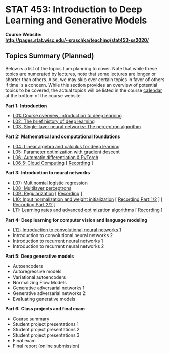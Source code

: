 # STAT 453: Introduction to Deep Learning and Generative Models

**Course Website: http://pages.stat.wisc.edu/~sraschka/teaching/stat453-ss2020/**


## Topics Summary (Planned)

Below is a list of the topics I am planning to cover. Note that while these topics are numerated by lectures, note that some lectures are longer or shorter than others. Also, we may skip over certain topics in favor of others if time is a concern. While this section provides an overview of potential topics to be covered, the actual topics will be listed in the course [calendar](http://pages.stat.wisc.edu/~sraschka/teaching/stat453-ss2020/#calendar) at the bottom of the course website.



**Part 1: Introduction**
- [L01: Course overview, introduction to deep learning](L01-intro)
- [L02: The brief history of deep learning](L02-dl-history)
- [L03: Single-layer neural networks: The perceptron algorithm](L03-perceptron)

**Part 2: Mathematical and computational foundations**
- [L04: Linear algebra and calculus for deep learning](L04-linalg)
- [L05: Parameter optimization with gradient descent](L05-grad-descent)
- [L06: Automatic differentiation & PyTorch](L06-pytorch)
- [L06.5: Cloud Computing](L06-pytorch) [ [Recording](https://www.youtube.com/watch?v=9eH1SAs8K3o&t) ]


**Part 3: Introduction to neural networks**
- [L07: Multinomial logistic regression](L07-logistic)
- [L08: Multilayer perceptrons](L08-mlp)
- [L09: Regularization](L09-regularization) [ [Recording](https://www.youtube.com/watch?v=KwaxQKiLkFY) ]
- [L10: Input normalization and weight initialization](L10_norm-and-init) [ [Recording Part 1/2](https://www.youtube.com/watch?v=QQD9Y2FiotQ) ]  [ [Recording Part 2/2](https://www.youtube.com/watch?v=H_hrdUUrjho) ]
- [L11: Learning rates and advanced optimization algorithms](L11-optim) [ [Recording](https://www.youtube.com/watch?v=MyWwxEHC5zE) ]

**Part 4: Deep learning for computer vision and language modeling**
- [L12: Introduction to convolutional neural networks 1](L12-cnns)
- Introduction to convolutional neural networks 2
- Introduction to recurrent neural networks 1
- Introduction to recurrent neural networks 2

**Part 5: Deep generative models**
- Autoencoders
- Autoregressive models
- Variational autoencoders
- Normalizing Flow Models
- Generative adversarial networks 1
- Generative adversarial networks 2
- Evaluating generative models

**Part 6: Class projects and final exam**
- Course summary
- Student project presentations 1
- Student project presentations 2
- Student project presentations 3
- Final exam
- Final report (online submission)

